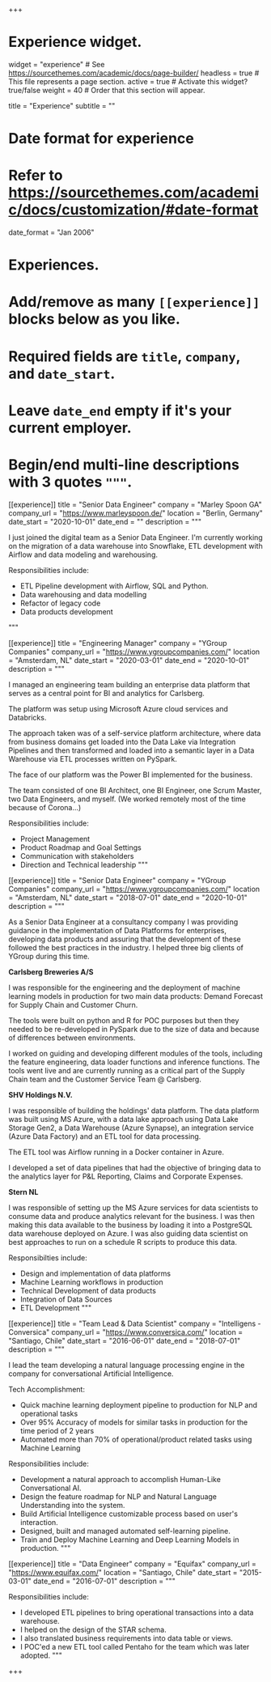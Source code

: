 +++
# Experience widget.
widget = "experience"  # See https://sourcethemes.com/academic/docs/page-builder/
headless = true  # This file represents a page section.
active = true  # Activate this widget? true/false
weight = 40  # Order that this section will appear.

title = "Experience"
subtitle = ""

# Date format for experience
#   Refer to https://sourcethemes.com/academic/docs/customization/#date-format
date_format = "Jan 2006"

# Experiences.
#   Add/remove as many `[[experience]]` blocks below as you like.
#   Required fields are `title`, `company`, and `date_start`.
#   Leave `date_end` empty if it's your current employer.
#   Begin/end multi-line descriptions with 3 quotes `"""`.

[[experience]]
  title = "Senior Data Engineer"
  company = "Marley Spoon GA"
  company_url = "https://www.marleyspoon.de/"
  location = "Berlin, Germany"
  date_start = "2020-10-01"
  date_end = ""
  description = """ 
  
  I just joined the digital team as a Senior Data Engineer. I'm currently working on the migration of a data warehouse
  into Snowflake, ETL development with Airflow and data modeling and warehousing.
  
  Responsibilities include:
  
  * ETL Pipeline development with Airflow, SQL and Python.
  * Data warehousing and data modelling
  * Refactor of legacy code
  * Data products development
  
  """

[[experience]]
  title = "Engineering Manager"
  company = "YGroup Companies"
  company_url = "https://www.ygroupcompanies.com/"
  location = "Amsterdam, NL"
  date_start = "2020-03-01"
  date_end = "2020-10-01"
  description = """
  
  I managed an engineering team building an enterprise data platform that serves as a central point for BI and analytics for Carlsberg.
  
  The platform was setup using Microsoft Azure cloud services and Databricks.
  
  The approach taken was of a self-service platform architecture, where data from business domains get loaded into the Data Lake via Integration Pipelines and then transformed and loaded into a semantic layer in a Data Warehouse via ETL processes written on PySpark. 
  
  The face of our platform was the Power BI implemented for the business.
  
  The team consisted of one BI Architect, one BI Engineer, one Scrum Master, two Data Engineers, and myself. (We worked remotely most of the time because of Corona...)
  
  Responsibilities include:
  
  * Project Management
  * Product Roadmap and Goal Settings
  * Communication with stakeholders
  * Direction and Technical leadership
  """

[[experience]]
  title = "Senior Data Engineer"
  company = "YGroup Companies"
  company_url = "https://www.ygroupcompanies.com/"
  location = "Amsterdam, NL"
  date_start = "2018-07-01"
  date_end = "2020-10-01"
  description = """
  
  As a Senior Data Engineer at a consultancy company I was providing guidance in the implementation of Data Platforms for enterprises, developing data products and assuring that the development of these followed the best practices in the industry. 
  I helped three big clients of YGroup during this time.
  
  **Carlsberg Breweries A/S**
  
  I was responsible for the engineering and the deployment of machine learning models in production for two main data products: Demand Forecast for Supply Chain and Customer Churn.
  
  The tools were built on python and R for POC purposes but then they needed to be re-developed in PySpark due to the size of data and because of differences between environments. 
  
  I worked on guiding and developing different modules of the tools, including the feature engineering, data loader functions and inference functions. The tools went live and are currently running as a critical part of the Supply Chain team and the Customer Service Team @ Carlsberg.
  
  **SHV Holdings N.V.**
  
  I was responsible of building the holdings' data platform. The data platform was built using MS Azure, with a data lake approach using Data Lake Storage Gen2, a Data Warehouse (Azure Synapse), an integration service (Azure Data Factory) and an ETL tool for data processing. 
  
  The ETL tool was Airflow running in a Docker container in Azure. 
  
  I developed a set of data pipelines that had the objective of bringing data to the analytics layer for P&L Reporting, Claims and Corporate Expenses.
  
  
  **Stern NL**
  
  I was responsible of setting up the MS Azure services for data scientists to consume data and produce analytics relevant for the business. I was then making this data available to the business by loading it into a PostgreSQL data warehouse deployed on Azure. I was also guiding data scientist on best approaches to run on a schedule R scripts to produce this data.
  
  Responsibilties include:

  * Design and implementation of data platforms
  * Machine Learning workflows in production
  * Technical Development of data products
  * Integration of Data Sources
  * ETL Development
  """

[[experience]]
  title = "Team Lead & Data Scientist"
  company = "Intelligens - Conversica"
  company_url = "https://www.conversica.com/"
  location = "Santiago, Chile"
  date_start = "2016-06-01"
  date_end = "2018-07-01"
  description = """
  
  I lead the team developing a natural language processing engine in the company for conversational Artificial Intelligence.
  
  Tech Accomplishment:
  - Quick machine learning deployment pipeline to production for NLP and operational tasks
  - Over 95% Accuracy of models for similar tasks in production for the time period of 2 years
  - Automated more than 70% of operational/product related tasks using Machine Learning

  Responsibilities include:
  * Development a natural approach to accomplish Human-Like Conversational AI.
  * Design the feature roadmap for NLP and Natural Language Understanding into the system.
  * Build Artificial Intelligence customizable process based on user's interaction.
  * Designed, built and managed automated self-learning pipeline.
  * Train and Deploy Machine Learning and Deep Learning Models in production.
  """

[[experience]]
  title = "Data Engineer"
  company = "Equifax"
  company_url = "https://www.equifax.com/"
  location = "Santiago, Chile"
  date_start = "2015-03-01"
  date_end = "2016-07-01"
  description = """
  
  Responsibilities include:
  * I developed ETL pipelines to bring operational transactions into a data warehouse. 
  * I helped on the design of the STAR schema. 
  * I also translated business requirements into data table or views.
  * I POC'ed a new ETL tool called Pentaho for the team which was later adopted.
  """

+++
